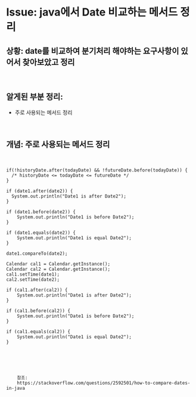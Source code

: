 <!--
author: Dailyscat
purpose: issue arrange
rules:
 (1) 헤더와 문단사이
    <br/>
    <br/>
 (2) 코드가 작성되는 부분은 >로 정리
 (3) 참조는 해당 내용 바로 아래
    <br/>
    <br/>
 (4) 명령어는 bold
 (5) 방안은 ## 안의 과정은 ###
-->

# Issue: java에서 Date 비교하는 메서드 정리

## 상황: date를 비교하여 분기처리 해야하는 요구사항이 있어서 찾아보았고 정리

<br/>

## 알게된 부분 정리:

- 주로 사용되는 메서드 정리

<br/>

## 개념: 주로 사용되는 메서드 정리

<br/>
  
  ```
  if(!historyDate.after(todayDate) && !futureDate.before(todayDate)) {
    /* historyDate <= todayDate <= futureDate */ 
  }

  if (date1.after(date2)) {
    System.out.println("Date1 is after Date2");
  }

  if (date1.before(date2)) {
      System.out.println("Date1 is before Date2");
  }

  if (date1.equals(date2)) {
      System.out.println("Date1 is equal Date2");
  }

  date1.compareTo(date2);

  Calendar cal1 = Calendar.getInstance();
  Calendar cal2 = Calendar.getInstance();
  cal1.setTime(date1);
  cal2.setTime(date2);

  if (cal1.after(cal2)) {
      System.out.println("Date1 is after Date2");
  }

  if (cal1.before(cal2)) {
      System.out.println("Date1 is before Date2");
  }

  if (cal1.equals(cal2)) {
      System.out.println("Date1 is equal Date2");
  }
  ```



<br/>
<br/>
<br/>

        참조:
        https://stackoverflow.com/questions/2592501/how-to-compare-dates-in-java

<br/>
